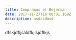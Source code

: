 ```yaml
---
title: Compramos el Bejerman
date: 2017-11-27T16:08:01.169Z
description: asdasdasd
---
```

dfskjdfljsaldfkjlsjdflkjs
